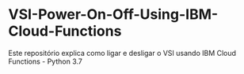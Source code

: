 # VSI-Power-On-Off-Using-IBM-Cloud-Functions
Este repositório explica como ligar e desligar o VSI usando IBM Cloud Functions - Python 3.7
